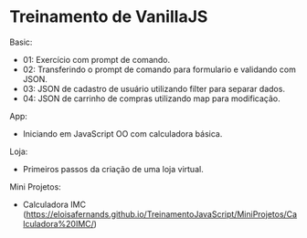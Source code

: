# Treinamento de VanillaJS
Basic:
- 01: Exercício com prompt de comando.
- 02: Transferindo o prompt de comando para formulario e validando com JSON.
- 03: JSON de cadastro de usuário utilizando filter para separar dados.
- 04: JSON de carrinho de compras utilizando map para modificação. 

App:
- Iniciando em JavaScript OO com calculadora básica.

Loja: 
- Primeiros passos da criação de uma loja virtual.

Mini Projetos:
- Calculadora IMC (https://eloisafernands.github.io/TreinamentoJavaScript/MiniProjetos/Calculadora%20IMC/)
